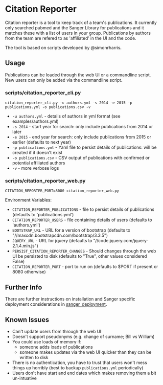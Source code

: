 # Citation Reporter

Citation reporter is a tool to keep track of a team's publications.  It currently only searched pubmed and the Sanger Library for publications and it matches these with a list of users in your group.  Publications by authors from the team are refered to as 'affiliated' in the UI and the code.

The tool is based on scripts developed by @simonrharris.

## Usage

Publications can be loaded through the web UI or a commandline script.  New users can only be added via the commandline script.

### scripts/citation_reporter_cli.py

```
citation_reporter_cli.py -u authors.yml -s 2014 -e 2015 -p publications.yml -o publications.csv -v
```

* `-u authors.yml` - details of authors in yml format (see examples/authors.yml)
* `-s 2014` - start year for search: only include publications from 2014 or later
* `-e 2015` - end year for search: only include publications from 2015 or earlier (defaults to next year)
* `-p publications.yml` - Yaml file to persist details of publications: will be created if it doesn't exist
* `-o publications.csv` - CSV output of publications with confirmed or potential affiliated authors
* `-v` - more verbose logs

### scripts/citation_reporter_web.py

```
CITATION_REPORTER_PORT=8080 citation_reporter_web.py
```

Environment Variables:

* `CITATION_REPORTER_PUBLICATIONS` - file to persist details of publications (defaults to 'publications.yml')
* `CITATION_REPORTER_USERS` - file containing details of users (defaults to 'authors.yml')
* `BOOTSTRAP_URL` - URL for a version of bootstrap (defaults to "//maxcdn.bootstrapcdn.com/bootstrap/3.3.5")
* `JQUERY_URL` - URL for jquery (defaults to "//code.jquery.com/jquery-2.1.4.min.js")
* `PERSIST_CITATION_REPORTER_CHANGES` - Should changes through the web UI be persisted to disk (defaults to "True", other values considered False)
* `CITATION_REPORTER_PORT` - port to run on (defaults to $PORT if present or 8080 otherwise)

## Further Info

There are further instructions on installation and Sanger specific deployment considerations in [sanger_deployment](sanger_deployment/README.md).

## Known Issues

* Can't update users from through the web UI
* Doesn't support pseudonyms (e.g. change of surname; Bill vs William)
* You could use loads of memory if:
  * someone adds loads of publications
  * someone makes updates via the web UI quicker than they can be written to disk
* There is no authentication, you have to trust that users won't mess things up horribly (best to backup `publications.yml` periodically)
* Users don't have start and end dates which makes removing them a bit un-intuative
